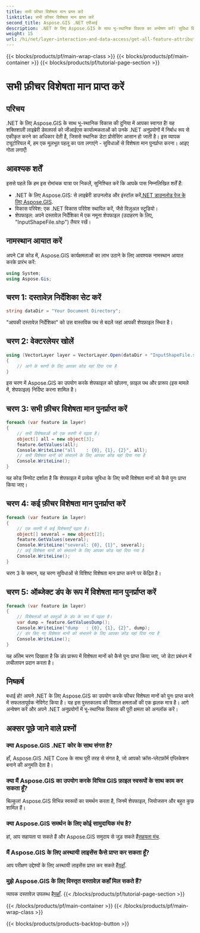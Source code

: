 ```yaml
---
title: सभी फ़ीचर विशेषता मान प्राप्त करें
linktitle: सभी फ़ीचर विशेषता मान प्राप्त करें
second_title: Aspose.GIS .NET एपीआई
description: .NET के लिए Aspose.GIS के साथ भू-स्थानिक विकास का अन्वेषण करें! सुविधा विशेषता मानों को निर्बाध रूप से पुनर्प्राप्त करें। स्थानिक कोडिंग साहसिक कार्य के लिए अभी डाउनलोड करें।
weight: 15
url: /hi/net/layer-interaction-and-data-access/get-all-feature-attribute-values/
---
```


{{< blocks/products/pf/main-wrap-class >}}
{{< blocks/products/pf/main-container >}}
{{< blocks/products/pf/tutorial-page-section >}}

# सभी फ़ीचर विशेषता मान प्राप्त करें

## परिचय
.NET के लिए Aspose.GIS के साथ भू-स्थानिक विकास की दुनिया में आपका स्वागत है! यह शक्तिशाली लाइब्रेरी डेवलपर्स को जीआईएस कार्यात्मकताओं को उनके .NET अनुप्रयोगों में निर्बाध रूप से एकीकृत करने का अधिकार देती है, जिससे स्थानिक डेटा प्रोसेसिंग आसान हो जाती है। इस व्यापक ट्यूटोरियल में, हम एक मूलभूत पहलू का पता लगाएंगे - सुविधाओं से विशेषता मान पुनर्प्राप्त करना। आइए गोता लगाएँ!
## आवश्यक शर्तें
इससे पहले कि हम इस रोमांचक यात्रा पर निकलें, सुनिश्चित करें कि आपके पास निम्नलिखित शर्तें हैं:
-  .NET के लिए Aspose.GIS: से लाइब्रेरी डाउनलोड और इंस्टॉल करें[.NET डाउनलोड पेज के लिए Aspose.GIS](https://releases.aspose.com/gis/net/).
- विकास परिवेश: एक .NET विकास परिवेश स्थापित करें, जैसे विज़ुअल स्टूडियो।
- शेपफाइल: अपने दस्तावेज़ निर्देशिका में एक नमूना शेपफाइल (उदाहरण के लिए, "InputShapeFile.shp") तैयार रखें।
## नामस्थान आयात करें
अपने C# कोड में, Aspose.GIS कार्यक्षमताओं का लाभ उठाने के लिए आवश्यक नामस्थान आयात करके प्रारंभ करें:
```csharp
using System;
using Aspose.Gis;
```
## चरण 1: दस्तावेज़ निर्देशिका सेट करें
```csharp
string dataDir = "Your Document Directory";
```
"आपकी दस्तावेज़ निर्देशिका" को उस वास्तविक पथ से बदलें जहां आपकी शेपफ़ाइल स्थित है।
## चरण 2: वेक्टरलेयर खोलें
```csharp
using (VectorLayer layer = VectorLayer.Open(dataDir + "InputShapeFile.shp", Drivers.Shapefile))
{
    // आगे के चरणों के लिए आपका कोड यहां दिया गया है
}
```
इस चरण में Aspose.GIS का उपयोग करके शेपफाइल को खोलना, फ़ाइल पथ और प्रारूप (इस मामले में, शेपफाइल) निर्दिष्ट करना शामिल है।
## चरण 3: सभी फ़ीचर विशेषता मान पुनर्प्राप्त करें
```csharp
foreach (var feature in layer)
{
    // सभी विशेषताओं को एक सरणी में पढ़ता है।
    object[] all = new object[3];
    feature.GetValues(all);
    Console.WriteLine("all    : {0}, {1}, {2}", all);
    // सभी विशेषता मानों को संभालने के लिए आपका कोड यहां दिया गया है
    Console.WriteLine();
}
```
यह कोड स्निपेट दर्शाता है कि शेपफाइल में प्रत्येक सुविधा के लिए सभी विशेषता मानों को कैसे पुनः प्राप्त किया जाए।
## चरण 4: कई फ़ीचर विशेषता मान पुनर्प्राप्त करें
```csharp
foreach (var feature in layer)
{
    // एक सरणी में कई विशेषताएँ पढ़ता है।
    object[] several = new object[2];
    feature.GetValues(several);
    Console.WriteLine("several: {0}, {1}", several);
    // कई विशेषता मानों को संभालने के लिए आपका कोड यहां दिया गया है
    Console.WriteLine();
}
```
चरण 3 के समान, यह चरण सुविधाओं से विशिष्ट विशेषता मान प्राप्त करने पर केंद्रित है।
## चरण 5: ऑब्जेक्ट डंप के रूप में विशेषता मान पुनर्प्राप्त करें
```csharp
foreach (var feature in layer)
{
    // विशेषताओं को वस्तुओं के डंप के रूप में पढ़ता है।
    var dump = feature.GetValuesDump();
    Console.WriteLine("dump   : {0}, {1}, {2}", dump);
    // डंप किए गए विशेषता मानों को संभालने के लिए आपका कोड यहां दिया गया है
    Console.WriteLine();
}
```
यह अंतिम चरण दिखाता है कि डंप प्रारूप में विशेषता मानों को कैसे पुनः प्राप्त किया जाए, जो डेटा प्रबंधन में लचीलापन प्रदान करता है।
## निष्कर्ष
बधाई हो! आपने .NET के लिए Aspose.GIS का उपयोग करके फीचर विशेषता मानों को पुनः प्राप्त करने में सफलतापूर्वक नेविगेट किया है। यह इस पुस्तकालय की विशाल क्षमताओं की एक झलक मात्र है। आगे अन्वेषण करें और अपने .NET अनुप्रयोगों में भू-स्थानिक विकास की पूरी क्षमता को अनलॉक करें।
## अक्सर पूछे जाने वाले प्रश्नों
### क्या Aspose.GIS .NET कोर के साथ संगत है?
हाँ, Aspose.GIS .NET Core के साथ पूरी तरह से संगत है, जो आपको क्रॉस-प्लेटफ़ॉर्म एप्लिकेशन बनाने की अनुमति देता है।
### क्या मैं Aspose.GIS का उपयोग करके विभिन्न GIS फ़ाइल स्वरूपों के साथ काम कर सकता हूँ?
बिल्कुल! Aspose.GIS विभिन्न स्वरूपों का समर्थन करता है, जिनमें शेपफाइल, जियोजसन और बहुत कुछ शामिल हैं।
### क्या Aspose.GIS समर्थन के लिए कोई सामुदायिक मंच है?
 हां, आप सहायता पा सकते हैं और Aspose.GIS समुदाय से जुड़ सकते हैं[सहयता मंच](https://forum.aspose.com/c/gis/33).
### मैं Aspose.GIS के लिए अस्थायी लाइसेंस कैसे प्राप्त कर सकता हूँ?
 आप परीक्षण उद्देश्यों के लिए अस्थायी लाइसेंस प्राप्त कर सकते हैं[यहाँ](https://purchase.aspose.com/temporary-license/).
### मुझे Aspose.GIS के लिए विस्तृत दस्तावेज़ कहाँ मिल सकते हैं?
 व्यापक दस्तावेज़ उपलब्ध है[यहाँ](https://reference.aspose.com/gis/net/).
{{< /blocks/products/pf/tutorial-page-section >}}

{{< /blocks/products/pf/main-container >}}
{{< /blocks/products/pf/main-wrap-class >}}

{{< blocks/products/products-backtop-button >}}
